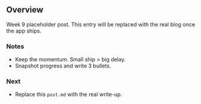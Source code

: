 ## Overview
Week 9 placeholder post. This entry will be replaced with the real blog once the app ships.

### Notes
- Keep the momentum. Small ship > big delay.
- Snapshot progress and write 3 bullets.

### Next
- Replace this `post.md` with the real write-up.
